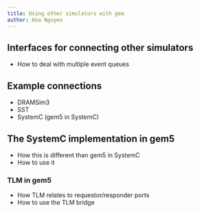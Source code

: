 ```yaml
---
title: Using other simulators with gem
author: Hoa Nguyen
---
```


## Interfaces for connecting other simulators

- How to deal with multiple event queues

## Example connections

- DRAMSim3
- SST
- SystemC (gem5 in SystemC)

## The SystemC implementation in gem5

- How this is different than gem5 in SystemC
- How to use it

### TLM in gem5

- How TLM relates to requestor/responder ports
- How to use the TLM bridge
